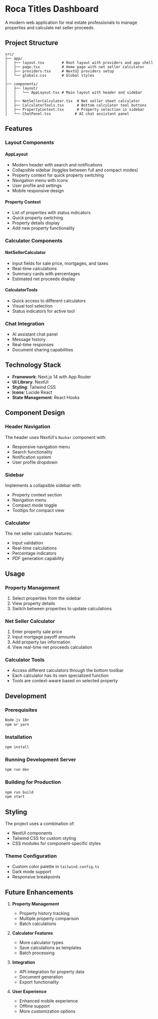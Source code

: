 # Roca Titles Dashboard

A modern web application for real estate professionals to manage properties and calculate net seller proceeds.

## Project Structure

```
src/
├── app/
│   ├── layout.tsx        # Root layout with providers and app shell
│   ├── page.tsx          # Home page with net seller calculator
│   ├── providers.tsx     # NextUI providers setup
│   └── globals.css       # Global styles
│
├── components/
│   ├── layout/
│   │   └── AppLayout.tsx # Main layout with header and sidebar
│   │
│   ├── NetSellerCalculator.tsx  # Net seller sheet calculator
│   ├── CalculatorTools.tsx      # Bottom calculator tool buttons
│   ├── PropertyContext.tsx      # Property selection in sidebar
│   └── ChatPanel.tsx           # AI chat assistant panel
```

## Features

### Layout Components

#### AppLayout
- Modern header with search and notifications
- Collapsible sidebar (toggles between full and compact modes)
- Property context for quick property switching
- Navigation menu with icons
- User profile and settings
- Mobile responsive design

#### Property Context
- List of properties with status indicators
- Quick property switching
- Property details display
- Add new property functionality

### Calculator Components

#### NetSellerCalculator
- Input fields for sale price, mortgages, and taxes
- Real-time calculations
- Summary cards with percentages
- Estimated net proceeds display

#### CalculatorTools
- Quick access to different calculators
- Visual tool selection
- Status indicators for active tool

### Chat Integration
- AI assistant chat panel
- Message history
- Real-time responses
- Document sharing capabilities

## Technology Stack

- **Framework**: Next.js 14 with App Router
- **UI Library**: NextUI
- **Styling**: Tailwind CSS
- **Icons**: Lucide React
- **State Management**: React Hooks

## Component Design

### Header Navigation
The header uses NextUI's `Navbar` component with:
- Responsive navigation menu
- Search functionality
- Notification system
- User profile dropdown

### Sidebar
Implements a collapsible sidebar with:
- Property context section
- Navigation menu
- Compact mode toggle
- Tooltips for compact view

### Calculator
The net seller calculator features:
- Input validation
- Real-time calculations
- Percentage indicators
- PDF generation capability

## Usage

### Property Management
1. Select properties from the sidebar
2. View property details
3. Switch between properties to update calculations

### Net Seller Calculator
1. Enter property sale price
2. Input mortgage payoff amounts
3. Add property tax information
4. View real-time net proceeds calculation

### Calculator Tools
- Access different calculators through the bottom toolbar
- Each calculator has its own specialized function
- Tools are context-aware based on selected property

## Development

### Prerequisites
```bash
Node.js 18+
npm or yarn
```

### Installation
```bash
npm install
```

### Running Development Server
```bash
npm run dev
```

### Building for Production
```bash
npm run build
npm start
```

## Styling

The project uses a combination of:
- NextUI components
- Tailwind CSS for custom styling
- CSS modules for component-specific styles

### Theme Configuration
- Custom color palette in `tailwind.config.ts`
- Dark mode support
- Responsive breakpoints

## Future Enhancements

1. **Property Management**
   - Property history tracking
   - Multiple property comparison
   - Batch calculations

2. **Calculator Features**
   - More calculator types
   - Save calculations as templates
   - Batch processing

3. **Integration**
   - API integration for property data
   - Document generation
   - Export functionality

4. **User Experience**
   - Enhanced mobile experience
   - Offline support
   - More customization options
